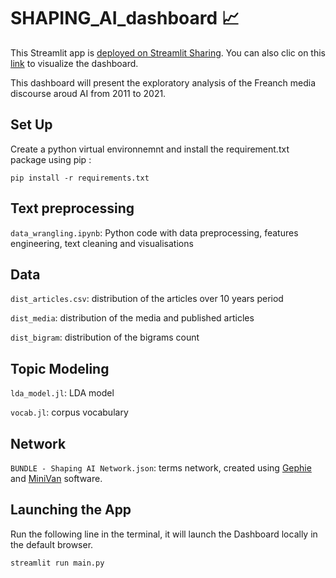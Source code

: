 # SHAPING_AI_dashboard 📈
This Streamlit app is [deployed on Streamlit Sharing](https://share.streamlit.io/). You can also clic on this [link](https://share.streamlit.io/yuliianikolaenko/shaping-ai-dashboard/main/main.py) to visualize the dashboard.

This dashboard will present the exploratory analysis of the Freanch media discourse aroud AI from 2011 to 2021.

 ## Set Up 
 
Create a python virtual environnemnt and install the requirement.txt package using pip :

```
pip install -r requirements.txt
```

## Text preprocessing
<code>data_wrangling.ipynb</code>: Python code with data preprocessing, features engineering, text cleaning and visualisations


## Data 
<code>dist_articles.csv</code>: distribution of the articles over 10 years period

<code>dist_media</code>: distribution of the media and published articles

<code>dist_bigram</code>: distribution of the bigrams count

## Topic Modeling

<code>lda_model.jl</code>: LDA model

<code>vocab.jl</code>: corpus vocabulary 

## Network

<code>BUNDLE - Shaping AI Network.json</code>: terms network, created using [Gephie](https://gephi.org/) and [MiniVan](https://medialab.sciencespo.fr/en/tools/minivan/) software.

## Launching the App

Run the following line in the terminal, it will launch the Dashboard locally in the default browser.

```
streamlit run main.py
```

